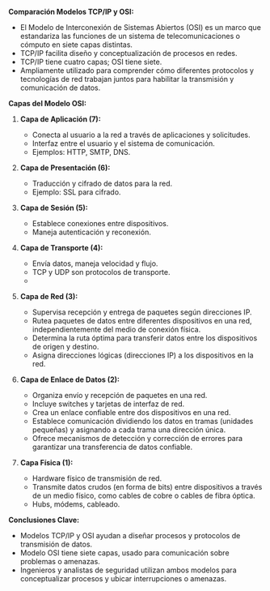 **Comparación Modelos TCP/IP y OSI:**
- El Modelo de Interconexión de Sistemas Abiertos (OSI) es un marco que estandariza las funciones de un sistema de telecomunicaciones o cómputo en siete capas distintas.
- TCP/IP facilita diseño y conceptualización de procesos en redes.
- TCP/IP tiene cuatro capas; OSI tiene siete.
- Ampliamente utilizado para comprender cómo diferentes protocolos y tecnologías de red trabajan juntos para habilitar la transmisión y comunicación de datos.

**Capas del Modelo OSI:**
1. **Capa de Aplicación (7):**
   - Conecta al usuario a la red a través de aplicaciones y solicitudes.
   - Interfaz entre el usuario y el sistema de comunicación.
   - Ejemplos: HTTP, SMTP, DNS.

2. **Capa de Presentación (6):**
   - Traducción y cifrado de datos para la red.
   - Ejemplo: SSL para cifrado.

3. **Capa de Sesión (5):**
   - Establece conexiones entre dispositivos.
   - Maneja autenticación y reconexión.

4. **Capa de Transporte (4):**
   - Envía datos, maneja velocidad y flujo.
   - TCP y UDP son protocolos de transporte.
   - 

5. **Capa de Red (3):**
   - Supervisa recepción y entrega de paquetes según direcciones IP.
   - Rutea paquetes de datos entre diferentes dispositivos en una red, independientemente del medio de conexión física.
    - Determina la ruta óptima para transferir datos entre los dispositivos de origen y destino.
    - Asigna direcciones lógicas (direcciones IP) a los dispositivos en la red.

6. **Capa de Enlace de Datos (2):**
   - Organiza envío y recepción de paquetes en una red.
   - Incluye switches y tarjetas de interfaz de red.
   - Crea un enlace confiable entre dos dispositivos en una red.
   - Establece comunicación dividiendo los datos en tramas (unidades pequeñas) y asignando a cada trama una dirección única.
   - Ofrece mecanismos de detección y corrección de errores para garantizar una transferencia de datos confiable.

7. **Capa Física (1):**
   - Hardware físico de transmisión de red.
   - Transmite datos crudos (en forma de bits) entre dispositivos a través de un medio físico, como cables de cobre o cables de fibra óptica.
   - Hubs, módems, cableado.

**Conclusiones Clave:**
- Modelos TCP/IP y OSI ayudan a diseñar procesos y protocolos de transmisión de datos.
- Modelo OSI tiene siete capas, usado para comunicación sobre problemas o amenazas.
- Ingenieros y analistas de seguridad utilizan ambos modelos para conceptualizar procesos y ubicar interrupciones o amenazas.